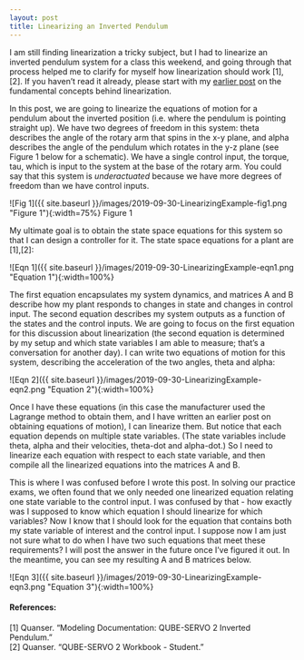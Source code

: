 ```yaml
--- 
layout: post
title: Linearizing an Inverted Pendulum
---
```


I am still finding linearization a tricky subject, but I had to linearize an inverted pendulum system for a class this weekend, and going through that process helped me to clarify for myself how linearization should work [1],[2]. If you haven’t read it already, please start with my [earlier post](https://sassafras13.github.io/Linearization/) on the fundamental concepts behind linearization. 

In this post, we are going to linearize the equations of motion for a pendulum about the inverted position (i.e. where the pendulum is pointing straight up). We have two degrees of freedom in this system: theta describes the angle of the rotary arm that spins in the x-y plane, and alpha describes the angle of the pendulum which rotates in the y-z plane (see Figure 1 below for a schematic). We have a single control input, the torque, tau, which is input to the system at the base of the rotary arm. You could say that this system is *underactuated* because we have more degrees of freedom than we have control inputs. 

![Fig 1]({{ site.baseurl }}/images/2019-09-30-LinearizingExample-fig1.png "Figure 1"){:width=75%}
Figure 1

My ultimate goal is to obtain the state space equations for this system so that I can design a controller for it. The state space equations for a plant are [1],[2]: 

![Eqn 1]({{ site.baseurl }}/images/2019-09-30-LinearizingExample-eqn1.png "Equation 1"){:width=100%}

The first equation encapsulates my system dynamics, and matrices A and B describe how my plant responds to changes in state and changes in control input. The second equation describes my system outputs as a function of the states and the control inputs. We are going to focus on the first equation for this discussion about linearization (the second equation is determined by my setup and which state variables I am able to measure; that’s a conversation for another day). I can write two equations of motion for this system, describing the acceleration of the two angles, theta and alpha: 

![Eqn 2]({{ site.baseurl }}/images/2019-09-30-LinearizingExample-eqn2.png "Equation 2"){:width=100%}

Once I have these equations (in this case the manufacturer used the Lagrange method to obtain them, and I have written an earlier post on obtaining equations of motion), I can linearize them. But notice that each equation depends on multiple state variables. (The state variables include theta, alpha and their velocities, theta-dot and alpha-dot.) So I need to linearize each equation with respect to each state variable, and then compile all the linearized equations into the matrices A and B. 

This is where I was confused before I wrote this post. In solving our practice exams, we often found that we only needed one linearized equation relating one state variable to the control input. I was confused by that - how exactly was I supposed to know which equation I should linearize for which variables? Now I know that I should look for the equation that contains both my state variable of interest and the control input. I suppose now I am just not sure what to do when I have two such equations that meet these requirements? I will post the answer in the future once I’ve figured it out. In the meantime, you can see my resulting A and B matrices below. 

![Eqn 3]({{ site.baseurl }}/images/2019-09-30-LinearizingExample-eqn3.png "Equation 3"){:width=100%}

#### References: 
[1] Quanser. “Modeling Documentation: QUBE-SERVO 2 Inverted Pendulum.”      
[2] Quanser. “QUBE-SERVO 2 Workbook - Student.” 
